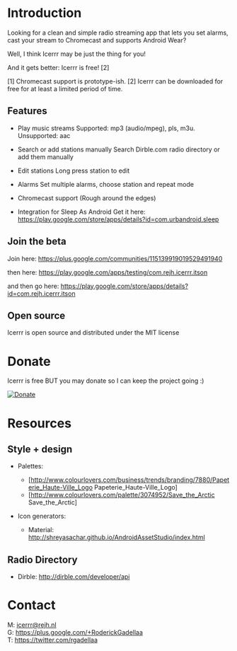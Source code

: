 Introduction
===========

Looking for a clean and simple radio streaming app that lets you set alarms, cast your stream to Chromecast and supports Android Wear?

Well, I think Icerrr may be just the thing for you!

And it gets better: Icerrr is free! [2]

[1] Chromecast support is prototype-ish.
[2] Icerrr can be downloaded for free for at least a limited period of time.

Features
-------------

+ Play music streams
Supported: mp3 (audio/mpeg), pls, m3u. Unsupported: aac

+ Search or add stations manually
Search Dirble.com radio directory or add them manually

+ Edit stations
Long press station to edit

+ Alarms
Set multiple alarms, choose station and repeat mode 

+ Chromecast support
(Rough around the edges)

+ Integration for Sleep As Android
Get it here: https://play.google.com/store/apps/details?id=com.urbandroid.sleep

Join the beta
-------------

Join here:
https://plus.google.com/communities/115139919019529491940

then here:
https://play.google.com/apps/testing/com.rejh.icerrr.itson

and then go here:
https://play.google.com/store/apps/details?id=com.rejh.icerrr.itson

Open source
-------------

Icerrr is open source and distributed under the MIT license

Donate
=========

Icerrr is free BUT you may donate so I can keep the project going :)

[![Donate](https://www.paypalobjects.com/en_US/i/btn/btn_donateCC_LG.gif)](https://www.paypal.com/cgi-bin/webscr?cmd=_donations&business=S6BCCM9LESNBU&lc=US&item_name=REJH%20Gadellaa&item_number=icerrr_droidapp&currency_code=EUR&bn=PP%2dDonationsBF%3abtn_donateCC_LG%2egif%3aNonHosted)

Resources
=========

Style + design
--------------

  * Palettes: 
    * [http://www.colourlovers.com/business/trends/branding/7880/Papeterie_Haute-Ville_Logo Papeterie_Haute-Ville_Logo]
    * [http://www.colourlovers.com/palette/3074952/Save_the_Arctic Save_the_Arctic]

  * Icon generators:
    * Material: http://shreyasachar.github.io/AndroidAssetStudio/index.html

Radio Directory
---------------

* Dirble: http://dirble.com/developer/api

Contact
=======

M: icerrr@rejh.nl <br>
G: https://plus.google.com/+RoderickGadellaa <br>
T: https://twitter.com/rgadellaa <br>
